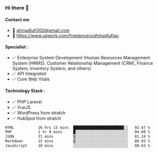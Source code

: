 ### Hi there 👋

#### Contact me 
- :email: ahmadlufi300@gmail.com
- 🔭 https://www.upwork.com/freelancers/ahmadlufiau

#### Specialist :
- ✅ Enterprise System Development (Human Resources Management System (HRMS), Customer Relationship Management (CRM), Finance System, Inventory System, and others)
- ✅ API Integrated
- ✅ Core Web Vitals

#### Technology Stack :

- ✅ PHP Laravel
- ✅ VueJS
- ✅ WordPress from stratch
- ✅ HubSpot from stratch

<!--START_SECTION:waka-->

```txt
HTML           26 hrs 15 mins  ███████████████████████░░   92.47 %
PHP            1 hr 9 mins     █░░░░░░░░░░░░░░░░░░░░░░░░   04.09 %
JSON           21 mins         ▒░░░░░░░░░░░░░░░░░░░░░░░░   01.24 %
Markdown       15 mins         ▒░░░░░░░░░░░░░░░░░░░░░░░░   00.92 %
JavaScript     10 mins         ░░░░░░░░░░░░░░░░░░░░░░░░░   00.63 %
```

<!--END_SECTION:waka-->

<!--
**ahmadlufiau/ahmadlufiau** is a ✨ _special_ ✨ repository because its `README.md` (this file) appears on your GitHub profile.

Here are some ideas to get you started:

- 🔭 I’m currently working on ...
- 🌱 I’m currently learning ...
- 👯 I’m looking to collaborate on ...
- 🤔 I’m looking for help with ...
- 💬 Ask me about ...
- 📫 How to reach me: ...
- 😄 Pronouns: ...
- ⚡ Fun fact: ...
-->
